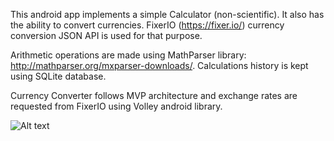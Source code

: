 This android app implements a simple Calculator (non-scientific). It also has the ability to convert currencies. FixerIO (https://fixer.io/) currency conversion JSON API is used for that purpose.

Arithmetic operations are made using MathParser library: http://mathparser.org/mxparser-downloads/. Calculations history is kept using SQLite database.

Currency Converter follows MVP architecture and exchange rates are requested from FixerIO using Volley android library.

![Alt text](https://camo.githubusercontent.com/765ef1686c3f350b5c0b7e05ec4f5f7dba94473f6150b03b02b7a38ef4eb3647/68747470733a2f2f696d672e736869656c64732e696f2f62616467652f6d696e53646b56657273696f6e2d32312d7265642e7376673f7374796c653d74727565?raw=true "Title")
